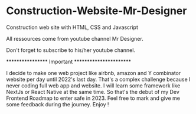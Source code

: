 # Construction-Website-Mr-Designer
Construction web site with HTML, CSS and Javascript

All ressources come from youtube channel Mr Designer.

Don't forget to subscribe to his/her youtube channel.



**************** Important **********************

I decide to make one web project like airbnb, amazon and Y combinator website per day until 2022's last day.
That's a complex challenge because I never coding full web app and website.
I will learn some framework like NextJs or React Native at the same time.
So that's the debut of my Dev Frontend Roadmap to enter safe in 2023.
Feel free to mark and give me some feedback during the journey.
Enjoy !

